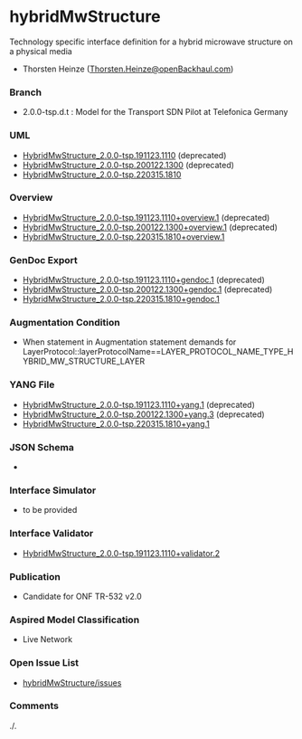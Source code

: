 # hybridMwStructure
Technology specific interface definition for a hybrid microwave structure on a physical media 
- Thorsten Heinze (Thorsten.Heinze@openBackhaul.com)

### Branch
- 2.0.0-tsp.d.t : Model for the Transport SDN Pilot at Telefonica Germany

### UML
- [HybridMwStructure_2.0.0-tsp.191123.1110](./HybridMwStructure_2.0.0-tsp.191123.1110.zip) (deprecated)
- [HybridMwStructure_2.0.0-tsp.200122.1300](./HybridMwStructure_2.0.0-tsp.200122.1300.zip) (deprecated)
- [HybridMwStructure_2.0.0-tsp.220315.1810](./HybridMwStructure_2.0.0-tsp.220315.1810.zip)

### Overview 
- [HybridMwStructure_2.0.0-tsp.191123.1110+overview.1](./HybridMwStructure_2.0.0-tsp.191123.1110+overview.1.png) (deprecated)
- [HybridMwStructure_2.0.0-tsp.200122.1300+overview.1](./HybridMwStructure_2.0.0-tsp.200122.1300+overview.1.png) (deprecated)
- [HybridMwStructure_2.0.0-tsp.220315.1810+overview.1](./HybridMwStructure_2.0.0-tsp.220315.1810+overview.1.png)

### GenDoc Export
- [HybridMwStructure_2.0.0-tsp.191123.1110+gendoc.1](./HybridMwStructure_2.0.0-tsp.191123.1110+gendoc.1.docx) (deprecated)
- [HybridMwStructure_2.0.0-tsp.200122.1300+gendoc.1](./HybridMwStructure_2.0.0-tsp.200122.1300+gendoc.1.docx) (deprecated)
- [HybridMwStructure_2.0.0-tsp.220315.1810+gendoc.1](./HybridMwStructure_2.0.0-tsp.220315.1810+gendoc.1.docx)

### Augmentation Condition
- When statement in Augmentation statement demands for LayerProtocol::layerProtocolName==LAYER_PROTOCOL_NAME_TYPE_HYBRID_MW_STRUCTURE_LAYER

### YANG File
- [HybridMwStructure_2.0.0-tsp.191123.1110+yang.1](./HybridMwStructure_2.0.0-tsp.191123.1110+yang.1.zip) (deprecated)
- [HybridMwStructure_2.0.0-tsp.200122.1300+yang.3](./HybridMwStructure_2.0.0-tsp.200122.1300+yang.3.zip) (deprecated)
- [HybridMwStructure_2.0.0-tsp.220315.1810+yang.1](./HybridMwStructure_2.0.0-tsp.220315.1810+yang.1.zip)

### JSON Schema
- 

### Interface Simulator
- to be provided

### Interface Validator
- [HybridMwStructure_2.0.0-tsp.191123.1110+validator.2](./HybridMwStructure_2.0.0-tsp.191123.1110+validator.2.zip)

### Publication
- Candidate for ONF TR-532 v2.0 

### Aspired Model Classification
- Live Network


### Open Issue List
- [hybridMwStructure/issues](../../issues)

### Comments
./.
